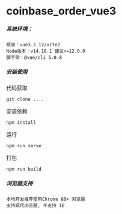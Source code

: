 # coinbase_order_vue3

##### 系统环境：

```
框架：vue3.2.12/vite2
Node版本：v14.18.1 建议>=12.0.0
脚手架：@vue/cli 5.0.8
```

#####  安装使用 

代码获取

```git
git clone ....
```

安装依赖

```
npm install
```

运行

```
npm run serve
```

打包

```
npm run build
```

##### 浏览器支持

```
本地开发推荐使用Chrome 80+ 浏览器
支持现代浏览器, 不支持 IE
```

